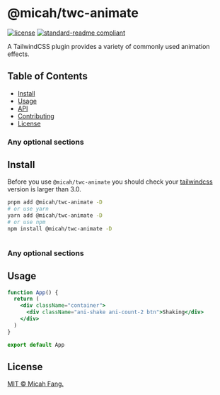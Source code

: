 # @micah/twc-animate

[![license](https://img.shields.io/github/license/MICAHFANG/twc-animateo.svg)](LICENSE)
[![standard-readme compliant](https://img.shields.io/badge/readme%20style-standard-brightgreen.svg?style=flat-square)](https://github.com/RichardLitt/standard-readme)

A TailwindCSS plugin provides a variety of commonly used animation effects.

## Table of Contents

- [Install](#install)
- [Usage](#usage)
- [API](#api)
- [Contributing](#contributing)
- [License](#license)

### Any optional sections

## Install

Before you use `@micah/twc-animate` you should check your
[tailwindcss](https://tailwindcss.com/docs) version is larger than 3.0.

```sh
pnpm add @micah/twc-animate -D
# or use yarn
yarn add @micah/twc-animate -D
# or use npm
npm install @micah/twc-animate -D
```

```

```

### Any optional sections

## Usage

```jsx
function App() {
  return (
    <div className="container">
      <div className="ani-shake ani-count-2 btn">Shaking</div>
    </div>
  )
}

export default App
```

## License

[MIT © Micah Fang.](../LICENSE)

